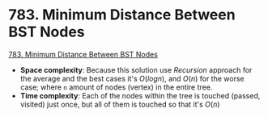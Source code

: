 # 783. Minimum Distance Between BST Nodes

[783. Minimum Distance Between BST Nodes](https://leetcode.com/problems/minimum-distance-between-bst-nodes/description/)


- **Space complexity**: Because this solution use _Recursion_ approach for the average and the best cases it's ${ O(log n) }$, and ${ O(n) }$ for the worse case; where `n` amount of nodes (vertex) in the entire tree.
- **Time complexity**: Each of the nodes within the tree is touched (passed, visited) just once, but all of them is touched so that it's ${ O(n) }$

